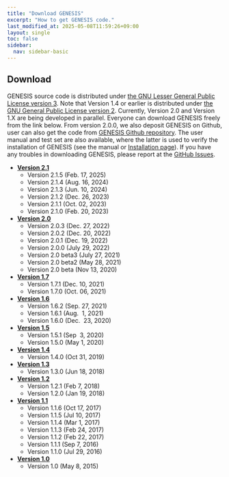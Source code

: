 ```yaml
---
title: "Download GENESIS"
excerpt: "How to get GENESIS code."
last_modified_at: 2025-05-08T11:59:26+09:00
layout: single
toc: false
sidebar:
  nav: sidebar-basic
---
```



## Download

GENESIS source code is distributed under [the GNU Lesser General Public License
version 3](https://www.gnu.org/licenses/lgpl-3.0.en.html). Note that Version 1.4
or earlier is distributed under [the GNU General Public License version
2](https://www.gnu.org/licenses/old-licenses/gpl-2.0.en.html).  Currently,
Version 2.0 and Version 1.X are being developed in parallel.  Everyone can
download GENESIS freely from the link below. From version 2.0.0, we also deposit
GENESIS on Github, user can also get the code from [GENESIS Github
repository](https://github.com/genesis-release-r-ccs/genesis). The user manual
and test set are also available, where the latter is used to verify the
installation of GENESIS (see the manual or [Installation
page](/docs/installation/)). If you have any troubles in downloading GENESIS,
please report at the [GitHub
Issues](https://github.com/genesis-release-r-ccs/genesis/issues).

-   **[Version 2.1](/releases/genesis_version_2.1/)**
    -   Version 2.1.5 (Feb. 17, 2025)
    -   Version 2.1.4 (Aug. 16, 2024)
    -   Version 2.1.3 (Jun. 10, 2024)
    -   Version 2.1.2 (Dec. 26, 2023)
    -   Version 2.1.1 (Oct. 02, 2023)
    -   Version 2.1.0 (Feb. 20, 2023)
-   **[Version 2.0](/releases/genesis_version_2.0/)**
    -   Version 2.0.3 (Dec. 27, 2022)
    -   Version 2.0.2 (Dec. 20, 2022)
    -   Version 2.0.1 (Dec. 19, 2022)
    -   Version 2.0.0 (July 29, 2022)
    -   Version 2.0 beta3 (July 27, 2021)
    -   Version 2.0 beta2 (May 28, 2021)
    -   Version 2.0 beta (Nov 13, 2020)
-   **[Version 1.7](/releases/genesis_version_1.7/)**
    -   Version 1.7.1 (Dec. 10, 2021)
    -   Version 1.7.0 (Oct. 06, 2021)
-   **[Version 1.6](/releases/genesis_version_1.6.1/)**
    -   Version 1.6.2 (Sep. 27, 2021)
    -   Version 1.6.1 (Aug.  1, 2021)
    -   Version 1.6.0 (Dec.  23, 2020)
-   **[Version 1.5](/releases/genesis_version_1.5/)**
    -   Version 1.5.1 (Sep  3, 2020)
    -   Version 1.5.0 (May 1, 2020)
-   **[Version 1.4](/releases/genesis_version_1.4/)**
    -   Version 1.4.0 (Oct 31, 2019)
-   **[Version 1.3](/releases/genesis_version_1.3/)**
    -   Version 1.3.0 (Jun 18, 2018)
-   **[Version 1.2](/releases/genesis_version_1.2/)**
    -   Version 1.2.1 (Feb 7, 2018)
    -   Version 1.2.0 (Jan 19, 2018)
-   **[Version 1.1](/releases/genesis_version_1.1/)**
    -   Version 1.1.6 (Oct 17, 2017)
    -   Version 1.1.5 (Jul 10, 2017)
    -   Version 1.1.4 (Mar 1, 2017)
    -   Version 1.1.3 (Feb 24, 2017)
    -   Version 1.1.2 (Feb 22, 2017)
    -   Version 1.1.1 (Sep 7, 2016)
    -   Version 1.1.0 (Jul 29, 2016)
-   **[Version 1.0](/releases/genesis_version_1.0/)**
    -   Version 1.0 (May 8, 2015)

